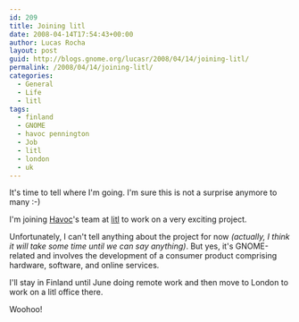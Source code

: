 ```yaml
---
id: 209
title: Joining litl
date: 2008-04-14T17:54:43+00:00
author: Lucas Rocha
layout: post
guid: http://blogs.gnome.org/lucasr/2008/04/14/joining-litl/
permalink: /2008/04/14/joining-litl/
categories:
  - General
  - Life
  - litl
tags:
  - finland
  - GNOME
  - havoc pennington
  - Job
  - litl
  - london
  - uk
---
```

It's time to tell where I'm going. I'm sure this is not a surprise anymore to
many :-)

I'm joining [Havoc](http://log.ometer.com)'s team at
[litl](http://www.litl.com) to work on a very exciting project.

Unfortunately, I can't tell anything about the project for now _(actually, I
think it will take some time until we can say anything)_. But yes, it's
GNOME-related and involves the development of a consumer product comprising
hardware, software, and online services.

I'll stay in Finland until June doing remote work and then move to London to
work on a litl office there.

Woohoo!
